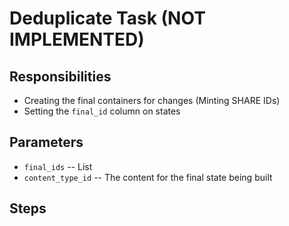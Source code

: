 # Deduplicate Task (NOT IMPLEMENTED)


## Responsibilities
* Creating the final containers for changes (Minting SHARE IDs)
* Setting the `final_id` column on states


## Parameters
* `final_ids` -- List
* `content_type_id` -- The content for the final state being built

## Steps
